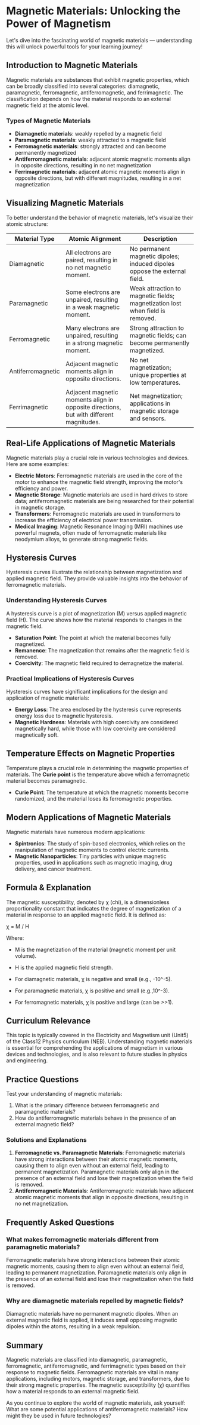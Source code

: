 # Magnetic Materials: Unlocking the Power of Magnetism
Let's dive into the fascinating world of magnetic materials — understanding this will unlock powerful tools for your learning journey!

## Introduction to Magnetic Materials
Magnetic materials are substances that exhibit magnetic properties, which can be broadly classified into several categories: diamagnetic, paramagnetic, ferromagnetic, antiferromagnetic, and ferrimagnetic. The classification depends on how the material responds to an external magnetic field at the atomic level.

### Types of Magnetic Materials
* **Diamagnetic materials**: weakly repelled by a magnetic field
* **Paramagnetic materials**: weakly attracted to a magnetic field
* **Ferromagnetic materials**: strongly attracted and can become permanently magnetized
* **Antiferromagnetic materials**: adjacent atomic magnetic moments align in opposite directions, resulting in no net magnetization
* **Ferrimagnetic materials**: adjacent atomic magnetic moments align in opposite directions, but with different magnitudes, resulting in a net magnetization

## Visualizing Magnetic Materials
To better understand the behavior of magnetic materials, let's visualize their atomic structure:

| Material Type | Atomic Alignment | Description |
| --- | --- | --- |
| Diamagnetic | All electrons are paired, resulting in no net magnetic moment. | No permanent magnetic dipoles; induced dipoles oppose the external field. |
| Paramagnetic | Some electrons are unpaired, resulting in a weak magnetic moment. | Weak attraction to magnetic fields; magnetization lost when field is removed. |
| Ferromagnetic | Many electrons are unpaired, resulting in a strong magnetic moment. | Strong attraction to magnetic fields; can become permanently magnetized. |
| Antiferromagnetic | Adjacent magnetic moments align in opposite directions. | No net magnetization; unique properties at low temperatures. |
| Ferrimagnetic | Adjacent magnetic moments align in opposite directions, but with different magnitudes. | Net magnetization; applications in magnetic storage and sensors. |

## Real-Life Applications of Magnetic Materials
Magnetic materials play a crucial role in various technologies and devices. Here are some examples:

* **Electric Motors**: Ferromagnetic materials are used in the core of the motor to enhance the magnetic field strength, improving the motor's efficiency and power.
* **Magnetic Storage**: Magnetic materials are used in hard drives to store data; antiferromagnetic materials are being researched for their potential in magnetic storage.
* **Transformers**: Ferromagnetic materials are used in transformers to increase the efficiency of electrical power transmission.
* **Medical Imaging**: Magnetic Resonance Imaging (MRI) machines use powerful magnets, often made of ferromagnetic materials like neodymium alloys, to generate strong magnetic fields.

## Hysteresis Curves
Hysteresis curves illustrate the relationship between magnetization and applied magnetic field. They provide valuable insights into the behavior of ferromagnetic materials.

### Understanding Hysteresis Curves
A hysteresis curve is a plot of magnetization (M) versus applied magnetic field (H). The curve shows how the material responds to changes in the magnetic field.

* **Saturation Point**: The point at which the material becomes fully magnetized.
* **Remanence**: The magnetization that remains after the magnetic field is removed.
* **Coercivity**: The magnetic field required to demagnetize the material.

### Practical Implications of Hysteresis Curves
Hysteresis curves have significant implications for the design and application of magnetic materials:

* **Energy Loss**: The area enclosed by the hysteresis curve represents energy loss due to magnetic hysteresis.
* **Magnetic Hardness**: Materials with high coercivity are considered magnetically hard, while those with low coercivity are considered magnetically soft.

## Temperature Effects on Magnetic Properties
Temperature plays a crucial role in determining the magnetic properties of materials. The **Curie point** is the temperature above which a ferromagnetic material becomes paramagnetic.

* **Curie Point**: The temperature at which the magnetic moments become randomized, and the material loses its ferromagnetic properties.

## Modern Applications of Magnetic Materials
Magnetic materials have numerous modern applications:

* **Spintronics**: The study of spin-based electronics, which relies on the manipulation of magnetic moments to control electric currents.
* **Magnetic Nanoparticles**: Tiny particles with unique magnetic properties, used in applications such as magnetic imaging, drug delivery, and cancer treatment.

## Formula & Explanation
The magnetic susceptibility, denoted by χ (chi), is a dimensionless proportionality constant that indicates the degree of magnetization of a material in response to an applied magnetic field. It is defined as:

χ = M / H

Where:

* M is the magnetization of the material (magnetic moment per unit volume).
* H is the applied magnetic field strength.

* For diamagnetic materials, χ is negative and small (e.g., -10^-5).
* For paramagnetic materials, χ is positive and small (e.g.,10^-3).
* For ferromagnetic materials, χ is positive and large (can be >>1).

## Curriculum Relevance
This topic is typically covered in the Electricity and Magnetism unit (Unit5) of the Class12 Physics curriculum (NEB). Understanding magnetic materials is essential for comprehending the applications of magnetism in various devices and technologies, and is also relevant to future studies in physics and engineering.

## Practice Questions
Test your understanding of magnetic materials:

1. What is the primary difference between ferromagnetic and paramagnetic materials?
2. How do antiferromagnetic materials behave in the presence of an external magnetic field?

### Solutions and Explanations
1. **Ferromagnetic vs. Paramagnetic Materials**: Ferromagnetic materials have strong interactions between their atomic magnetic moments, causing them to align even without an external field, leading to permanent magnetization. Paramagnetic materials only align in the presence of an external field and lose their magnetization when the field is removed.
2. **Antiferromagnetic Materials**: Antiferromagnetic materials have adjacent atomic magnetic moments that align in opposite directions, resulting in no net magnetization.

## Frequently Asked Questions

### What makes ferromagnetic materials different from paramagnetic materials?
Ferromagnetic materials have strong interactions between their atomic magnetic moments, causing them to align even without an external field, leading to permanent magnetization. Paramagnetic materials only align in the presence of an external field and lose their magnetization when the field is removed.

### Why are diamagnetic materials repelled by magnetic fields?
Diamagnetic materials have no permanent magnetic dipoles. When an external magnetic field is applied, it induces small opposing magnetic dipoles within the atoms, resulting in a weak repulsion.

## Summary
Magnetic materials are classified into diamagnetic, paramagnetic, ferromagnetic, antiferromagnetic, and ferrimagnetic types based on their response to magnetic fields. Ferromagnetic materials are vital in many applications, including motors, magnetic storage, and transformers, due to their strong magnetic properties. The magnetic susceptibility (χ) quantifies how a material responds to an external magnetic field.

As you continue to explore the world of magnetic materials, ask yourself: What are some potential applications of antiferromagnetic materials? How might they be used in future technologies?